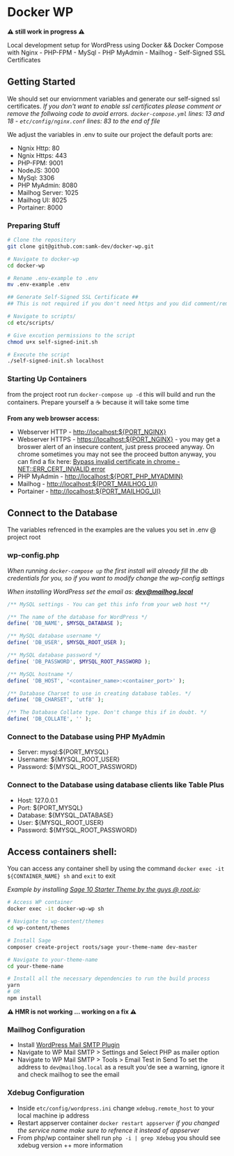 # Docker WP

**⚠️ still work in progress ⚠️**

Local development setup for WordPress using Docker && Docker Compose with Nginx - PHP-FPM - MySql - PHP MyAdmin - Mailhog - Self-Signed SSL Certificates

## Getting Started

We should set our enviornment variables and generate our self-signed ssl certificates. _If you don't want to enable ssl certificates please comment or remove the follwoing code to avoid errors. `docker-compose.yml` lines: 13 and 18 - `etc/config/nginx.conf` lines: 83 to the end of file_

We adjust the variables in .env to suite our project the default ports are:

-   Ngnix Http: 80
-   Ngnix Https: 443
-   PHP-FPM: 9001
-   NodeJS: 3000
-   MySql: 3306
-   PHP MyAdmin: 8080
-   Mailhog Server: 1025
-   Mailhog UI: 8025
-   Portainer: 8000

### Preparing Stuff

```bash
# Clone the repository
git clone git@github.com:samk-dev/docker-wp.git

# Navigate to docker-wp
cd docker-wp

# Rename .env-example to .env
mv .env-example .env

## Generate Self-Signed SSL Certificate ##
## This is not required if you don't need https and you did comment/remove the ssl settings ##

# Navigate to scripts/
cd etc/scripts/

# Give excution permissions to the script
chmod u+x self-signed-init.sh

# Execute the script
./self-signed-init.sh localhost
```

### Starting Up Containers

from the project root run `docker-compose up -d` this will build and run the containers. Prepare yourself a ☕️ because it will take some time

**From any web browser access:**

-   Webserver HTTP - [http://localhost:${PORT_NGINX}](http://localhost)
-   Webserver HTTPS - [https://localhost:${PORT_NGINX}](https://localhost) - you may get a broswer alert of an insecure content, just press proceed anyway. On chrome sometimes you may not see the proceed button anyway, you can find a fix here: [Bypass invalid certificate in chrome - NET::ERR_CERT_INVALID error](https://dblazeski.medium.com/chrome-bypass-net-err-cert-invalid-for-development-daefae43eb12)
-   PHP MyAdmin - [http://localhost:${PORT_PHP_MYADMIN}](http://localhost:8080)
-   Mailhog - [http://localhost:${PORT_MAILHOG_UI}](http://localhost:8025)
-   Portainer - [http://localhost:${PORT_MAILHOG_UI}](http://localhost:8025)

## Connect to the Database

The variables refrenced in the examples are the values you set in .env @ project root

### wp-config.php

_When running `docker-compose up` the first install will already fill the db credentials for you, so if you want to modify change the wp-config settings_

_When installing WordPress set the email as: **dev@mailhog.local**_

```php
/** MySQL settings - You can get this info from your web host **/

/** The name of the database for WordPress */
define( 'DB_NAME', $MYSQL_DATABASE );

/** MySQL database username */
define( 'DB_USER', $MYSQL_ROOT_USER );

/** MySQL database password */
define( 'DB_PASSWORD', $MYSQL_ROOT_PASSWORD );

/** MySQL hostname */
define( 'DB_HOST', '<container_name>:<container_port>' );

/** Database Charset to use in creating database tables. */
define( 'DB_CHARSET', 'utf8' );

/** The Database Collate type. Don't change this if in doubt. */
define( 'DB_COLLATE', '' );
```

### Connect to the Database using PHP MyAdmin

-   Server: mysql:${PORT_MYSQL}
-   Username: ${MYSQL_ROOT_USER}
-   Password: ${MYSQL_ROOT_PASSWORD}

### Connect to the Database using database clients like Table Plus

-   Host: 127.0.0.1
-   Port: ${PORT_MYSQL}
-   Database: ${MYSQL_DATABASE}
-   User: ${MYSQL_ROOT_USER}
-   Password: ${MYSQL_ROOT_PASSWORD}

## Access containers shell:

You can access any container shell by using the command `docker exec -it ${CONTAINER_NAME} sh` and `exit` to exit

_Example by installing [Sage 10 Starter Theme by the guys @ root.io](https://roots.io/sage/):_

```bash
# Access WP container
docker exec -it docker-wp-wp sh

# Navigate to wp-content/themes
cd wp-content/themes

# Install Sage
composer create-project roots/sage your-theme-name dev-master

# Navigate to your-theme-name
cd your-theme-name

# Install all the necessary dependencies to run the build process
yarn
# OR
npm install
```

**⚠️ HMR is not working ... working on a fix ⚠️**

### Mailhog Configuration

-   Install [WordPress Mail SMTP Plugin](https://wordpress.org/plugins/wp-mail-smtp/)
-   Navigate to WP Mail SMTP > Settings and Select PHP as mailer option
-   Navigate to WP Mail SMTP > Tools > Email Test
    in Send To set the address to `dev@mailhog.local` as a result you'de see a warning, ignore it and check mailhog to see the email

### Xdebug Configuration

-   Inside `etc/config/wordpress.ini` change `xdebug.remote_host` to your local machine ip address
-   Restart appserver container `docker restart appserver` _if you changed the service name make sure to refrence it instead of appserver_
-   From php/wp container shell run `php -i | grep Xdebug` you should see xdebug version ++ more information
